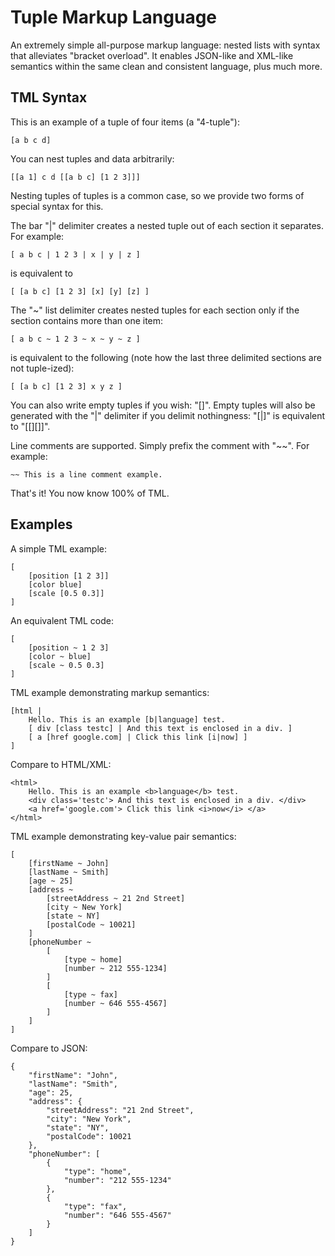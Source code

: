Tuple Markup Language
====

An extremely simple all-purpose markup language: nested lists with syntax that alleviates "bracket overload".
It enables JSON-like and XML-like semantics within the same clean and consistent language, plus much more.

TML Syntax
----

This is an example of a tuple of four items (a "4-tuple"):

    [a b c d]

You can nest tuples and data arbitrarily:

    [[a 1] c d [[a b c] [1 2 3]]]

Nesting tuples of tuples is a common case, so we provide two forms of special syntax for this.

The bar "|" delimiter creates a nested tuple out of each section it separates. For example:

    [ a b c | 1 2 3 | x | y | z ]

is equivalent to

    [ [a b c] [1 2 3] [x] [y] [z] ]

The "~" list delimiter creates nested tuples for each section only if the section contains more than one item:

    [ a b c ~ 1 2 3 ~ x ~ y ~ z ]

is equivalent to the following (note how the last three delimited sections are not tuple-ized):

    [ [a b c] [1 2 3] x y z ]

You can also write empty tuples if you wish: "[]". Empty tuples will also be generated with the "|" delimiter if you delimit nothingness: "[|]" is equivalent to "[[][]]". 

Line comments are supported. Simply prefix the comment with "~~". For example:

    ~~ This is a line comment example.

That's it! You now know 100% of TML.


Examples
----

A simple TML example:

    [
        [position [1 2 3]]
        [color blue]
        [scale [0.5 0.3]]
    ]

An equivalent TML code:

    [
    	[position ~ 1 2 3]
    	[color ~ blue]
    	[scale ~ 0.5 0.3]
    ]


TML example demonstrating markup semantics:

    [html |
    	Hello. This is an example [b|language] test.
    	[ div [class testc] | And this text is enclosed in a div. ]
    	[ a [href google.com] | Click this link [i|now] ]
    ]

Compare to HTML/XML:

    <html>
    	Hello. This is an example <b>language</b> test.
    	<div class='testc'> And this text is enclosed in a div. </div>
    	<a href='google.com'> Click this link <i>now</i> </a>
    </html>


TML example demonstrating key-value pair semantics:

    [
    	[firstName ~ John]
    	[lastName ~ Smith]
    	[age ~ 25]
    	[address ~
    		[streetAddress ~ 21 2nd Street]
    		[city ~ New York]
    		[state ~ NY]
    		[postalCode ~ 10021]
    	]
    	[phoneNumber ~
    		[
    			[type ~ home]
    			[number ~ 212 555-1234]
    		]
    		[
    			[type ~ fax]
    			[number ~ 646 555-4567]
    		]
    	]
    ]

Compare to JSON:
    
    {
        "firstName": "John",
        "lastName": "Smith",
        "age": 25,
        "address": {
            "streetAddress": "21 2nd Street",
            "city": "New York",
            "state": "NY",
            "postalCode": 10021
        },
        "phoneNumber": [
            {
                "type": "home",
                "number": "212 555-1234"
            },
            {
                "type": "fax",
                "number": "646 555-4567"
            }
        ]
    }

